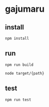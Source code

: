 # gajumaru

## install

`npm install`

## run

`npm run build`

`node target/{path}`

## test

`npm run test`
